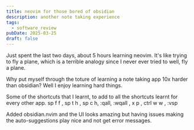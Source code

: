 ```yaml
---
title: neovim for those bored of obsidian
description: another note taking experience
tags:
  - software_review
pubDate: 2025-03-25
draft: false
---
```

Just spent the last two days, about 5 hours learning neovim.  It's like trying to fly a plane, which is a terrible analogy since I never ever tried to well, fly a plane.

Why put myself through the toture of learning a note taking app 10x harder than obsidian?  Well I enjoy learning hard things.

Some of the shortcuts that I learnt, to add to all the shortcuts learnt for every other app.
sp f f , sp t h , sp c h, :qall, :wqall , x p , ctrl w w , :vsp  

Added obsidian.nvim and the UI looks amazing but having issues making the auto-suggestions play nice and not get error messages.